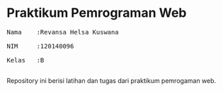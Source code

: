 # Praktikum Pemrograman Web
<pre>
Nama    :Revansa Helsa Kuswana <br />
NIM     :120140096 <br />
Kelas   :B <br />
</pre>
Repository ini berisi latihan dan tugas dari praktikum pemrogaman web.
